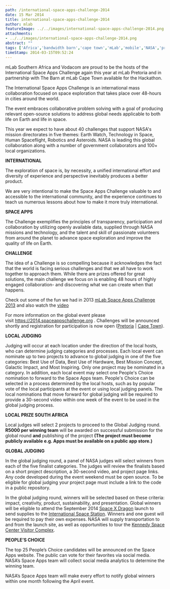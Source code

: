 ```yaml
---
path: /international-space-apps-challenge-2014
date: 15 Mar 2014
title: international-space-apps-challenge-2014
author: mlab
featureImage: ../../images/international-space-apps-challenge-2014.png
attachments: 
- ../../images/international-space-apps-challenge-2014.png
abstract: ""
tags: ['Africa','bandwidth barn','cape town','mLab','mobile','NASA','pretoria','south africa','space apps challenge','spaceapps']
timeStamp: 2014-03-15T09:52:24
---
```


mLab Southern Africa and Vodacom are proud to be the hosts of the International Space Apps Challenge again this year at mLab Pretoria and in partnership with The Barn at mLab Cape Town available for the Hackathon.

The International Space Apps Challenge is an international mass collaboration focused on space exploration that takes place over 48-hours in cities around the world.

The event embraces collaborative problem solving with a goal of producing relevant open-source solutions to address global needs applicable to both life on Earth and life in space.

This year we expect to have about 40 challenges that support NASA's mission directorates in five themes: Earth Watch, Technology in Space, Human Spaceflight, Robotics and Asteroids. NASA is leading this global collaboration along with a number of government collaborators and 100+ local organizations.

**INTERNATIONAL**

The exploration of space is, by necessity, a unified international effort and diversity of experience and perspective inevitably produces a better product.

We are very intentional to make the Space Apps Challenge valuable to and accessible to the international community, and the experience continues to teach us numerous lessons about how to make it more truly international.

**SPACE APPS**

The Challenge exemplifies the principles of transparency, participation and collaboration by utilizing openly available data, supplied through NASA missions and technology, and the talent and skill of passionate volunteers from around the planet to advance space exploration and improve the quality of life on Earth.

**CHALLENGE**

The idea of a Challenge is so compelling because it acknowledges the fact that the world is facing serious challenges and that we all have to work together to approach them. While there are prizes offered for great solutions, the main challenge we focus on is enabling 48 hours of highly engaged collaboration- and discovering what we can create when that happens.

Check out some of the fun we had in 2013 [mLab Space Apps Challenge 2013](http:&#x2F;&#x2F;www.flickr.com&#x2F;photos&#x2F;mlabsa&#x2F;sets&#x2F;72157633294368442&#x2F;) and also watch the [video](http:&#x2F;&#x2F;youtu.be&#x2F;LTP8i5igETU)

For more information on the global event please visit [https:&#x2F;&#x2F;2014.spaceappschallenge.org](https:&#x2F;&#x2F;2014.spaceappschallenge.org&#x2F;) . Challenges will be announced shortly and registration for participation is now open ([Pretoria](https:&#x2F;&#x2F;2014.spaceappschallenge.org&#x2F;location&#x2F;pretoria&#x2F;) | [Cape Town](https:&#x2F;&#x2F;2014.spaceappschallenge.org&#x2F;location&#x2F;cape-town&#x2F;)).

**LOCAL JUDGING**

Judging will occur at each location under the direction of the local hosts, who can determine judging categories and processes. Each local event can nominate up to two projects to advance to global judging in one of the five categories: Best Use of Data, Best Use of Hardware, Best Mission Concept, Galactic Impact, and Most Inspiring. Only one project may be nominated in a category. In addition, each local event may select one People's Choice nomination to forward to the Space Apps team. People's Choice can be selected in a process determined by the local hosts, such as by popular vote of the local participants at the event or using local judging panels. The local nominations that move forward for global judging will be required to provide a 30-second video within one week of the event to be used in the global judging process.

**LOCAL PRIZE SOUTH AFRICA**

Local judges will select 2 projects to proceed to the Global Judging round. **R5000 per winning team** will be awarded on successful submission for the global round **and** publishing of the project **(The project must become publicly available e.g. Apps must be available on a public app store.)**

**GLOBAL JUDGING**

In the global judging round, a panel of NASA judges will select winners from each of the five finalist categories. The judges will review the finalists based on a short project description, a 30-second video, and project page links. Any code developed during the event weekend must be open source. To be eligible for global judging your project page must include a link to the code in a public repository.

In the global judging round, winners will be selected based on these criteria: impact, creativity, product, sustainability, and presentation. Global winners will be eligible to attend the September 2014 [Space X Dragon](http:&#x2F;&#x2F;www.nasa.gov&#x2F;mission_pages&#x2F;station&#x2F;structure&#x2F;elements&#x2F;dragon.html#.UzHA59zKWop) launch to send supplies to the [International Space Station](http:&#x2F;&#x2F;www.nasa.gov&#x2F;mission_pages&#x2F;station&#x2F;main&#x2F;#.UzHA9q1dXwc). Winners and one guest will be required to pay their own expenses. NASA will supply transportation to and from the launch site, as well as opportunities to tour the [Kennedy Space Center Visitor Complex](http:&#x2F;&#x2F;www.kennedyspacecenter.com&#x2F;).

**PEOPLE’S CHOICE**

The top 25 People’s Choice candidates will be announced on the Space Apps website. The public can vote for their favorites via social media. NASA’s Space Apps team will collect social media analytics to determine the winning team.

NASA’s Space Apps team will make every effort to notify global winners within one month following the April event.



